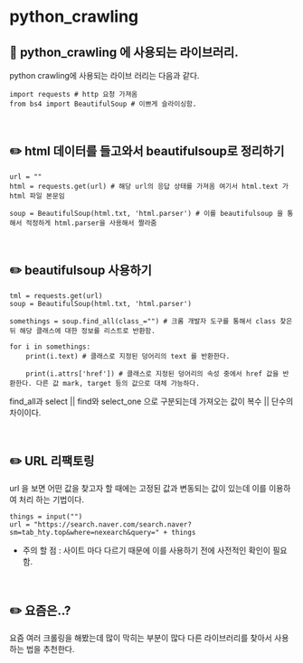 # python_crawling

## 📖 python_crawling 에 사용되는 라이브러리.

python crawling에 사용되는 라이브 러리는 다음과 같다.

```
import requests # http 요청 가져옴
from bs4 import BeautifulSoup # 이쁘게 슬라이싱함.
```

<br>

## ✏️ html 데이터를 들고와서 beautifulsoup로 정리하기

```
url = ""
html = requests.get(url) # 해당 url의 응답 상태를 가져옴 여기서 html.text 가 html 파일 본문임

soup = BeautifulSoup(html.txt, 'html.parser') # 이를 beautifulsoup 을 통해서 적정하게 html.parser을 사용해서 짤라줌
```

<br>

## ✏️ beautifulsoup 사용하기

```
tml = requests.get(url) 
soup = BeautifulSoup(html.txt, 'html.parser')

somethings = soup.find_all(class_="") # 크롬 개발자 도구를 통해서 class 찾은뒤 해당 클래스에 대한 정보를 리스트로 반환함.

for i in somethings:
    print(i.text) # 클래스로 지정된 덩어리의 text 를 반환한다.
    
    print(i.attrs['href']) # 클래스로 지정된 덩어리의 속성 중에서 href 값을 반환한다. 다른 값 mark, target 등의 값으로 대체 가능하다.

```
find_all과 select || find와 select_one 으로 구분되는데 가져오는 값이 복수 || 단수의 차이이다.

<br>

## ✏️ URL 리팩토링

url 을 보면 어떤 값을 찾고자 할 때에는 고정된 값과 변동되는 값이 있는데 이를 이용하여 처리 하는 기법이다. 

```
things = input("")
url = "https://search.naver.com/search.naver?sm=tab_hty.top&where=nexearch&query=" + things
```
- 주의 할 점 : 사이트 마다 다르기 때문에 이를 사용하기 전에 사전적인 확인이 필요함. 

<br>

## ✏️ 요즘은..?

요즘 여러 크롤링을 해봤는데 많이 막히는 부분이 많다 다른 라이브러리를 찾아서 사용하는 법을 추천한다. 





